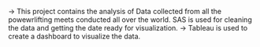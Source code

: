 -> This project contains the analysis of Data collected from all the powewrlifting meets conducted all over the world. SAS is used for cleaning the data and getting the date ready for visualization.
-> Tableau is used to create a dashboard to visualize the data.
